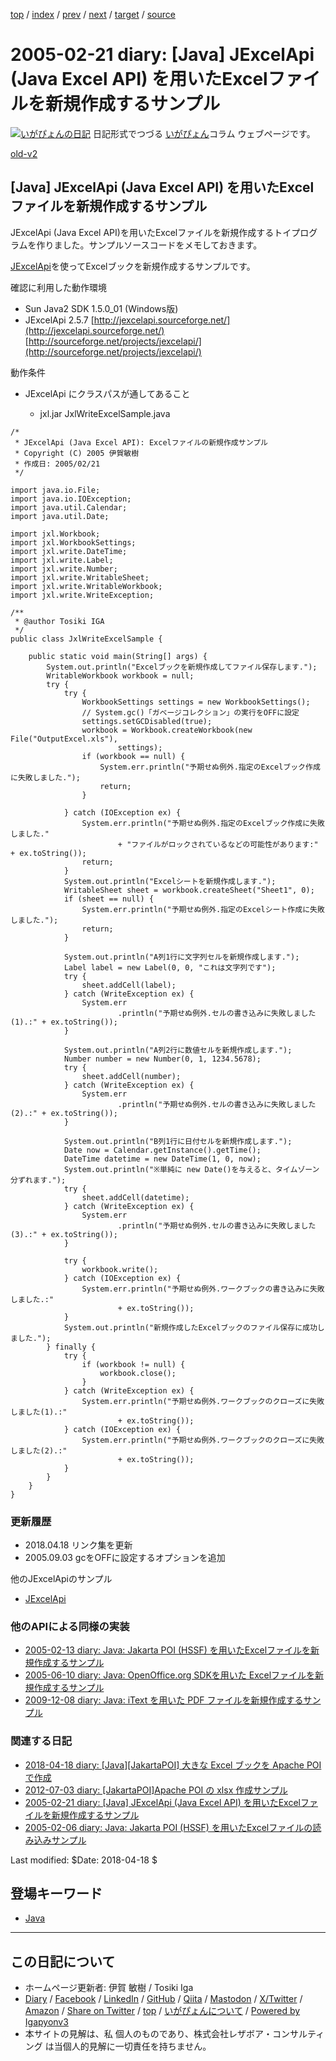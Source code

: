 [top](../index.html) 
 / [index](index.html) 
 / [prev](ig050220.html) 
 / [next](ig050222.html) 
 / [target](https://www.igapyon.jp/igapyon/diary/2005/ig050221.html) 
 / [source](https://github.com/igapyon/diary/blob/master/2005/ig050221.src.md) 

2005-02-21 diary: [Java] JExcelApi (Java Excel API) を用いたExcelファイルを新規作成するサンプル
=====================================================================================================
[![いがぴょんの日記](https://www.igapyon.jp/igapyon/diary/images/iga202308_64.jpg "いがぴょん")](https://www.igapyon.jp/igapyon/diary/memo/memoigapyon.html) 日記形式でつづる [いがぴょん](https://www.igapyon.jp/igapyon/diary/memo/memoigapyon.html)コラム ウェブページです。

[old-v2](ig050221-orig.html)

## [Java] JExcelApi (Java Excel API) を用いたExcelファイルを新規作成するサンプル

JExcelApi (Java Excel API)を用いたExcelファイルを新規作成するトイプログラムを作りました。サンプルソースコードをメモしておきます。

[JExcelApi](https://www.igapyon.jp/igapyon/diary/keyword/jexcelapi.html)を使ってExcelブックを新規作成するサンプルです。

確認に利用した動作環境

* Sun Java2 SDK 1.5.0_01 (Windows版)
* JExcelApi 2.5.7
  [http://jexcelapi.sourceforge.net/](http://jexcelapi.sourceforge.net/)
  [http://sourceforge.net/projects/jexcelapi/](http://sourceforge.net/projects/jexcelapi/)

動作条件

* JExcelApi にクラスパスが通してあること
  
  * jxl.jar
JxlWriteExcelSample.java

      
```
/*
 * JExcelApi (Java Excel API): Excelファイルの新規作成サンプル
 * Copyright (C) 2005 伊賀敏樹
 * 作成日: 2005/02/21
 */

import java.io.File;
import java.io.IOException;
import java.util.Calendar;
import java.util.Date;

import jxl.Workbook;
import jxl.WorkbookSettings;
import jxl.write.DateTime;
import jxl.write.Label;
import jxl.write.Number;
import jxl.write.WritableSheet;
import jxl.write.WritableWorkbook;
import jxl.write.WriteException;

/**
 * @author Tosiki IGA
 */
public class JxlWriteExcelSample {

    public static void main(String[] args) {
        System.out.println("Excelブックを新規作成してファイル保存します.");
        WritableWorkbook workbook = null;
        try {
            try {
                WorkbookSettings settings = new WorkbookSettings();
                // System.gc()「ガベージコレクション」の実行をOFFに設定
                settings.setGCDisabled(true);
                workbook = Workbook.createWorkbook(new File("OutputExcel.xls"),
                        settings);
                if (workbook == null) {
                    System.err.println("予期せぬ例外.指定のExcelブック作成に失敗しました.");
                    return;
                }

            } catch (IOException ex) {
                System.err.println("予期せぬ例外.指定のExcelブック作成に失敗しました."
                        + "ファイルがロックされているなどの可能性があります:" + ex.toString());
                return;
            }
            System.out.println("Excelシートを新規作成します.");
            WritableSheet sheet = workbook.createSheet("Sheet1", 0);
            if (sheet == null) {
                System.err.println("予期せぬ例外.指定のExcelシート作成に失敗しました.");
                return;
            }

            System.out.println("A列1行に文字列セルを新規作成します.");
            Label label = new Label(0, 0, "これは文字列です");
            try {
                sheet.addCell(label);
            } catch (WriteException ex) {
                System.err
                        .println("予期せぬ例外.セルの書き込みに失敗しました(1).:" + ex.toString());
            }

            System.out.println("A列2行に数値セルを新規作成します.");
            Number number = new Number(0, 1, 1234.5678);
            try {
                sheet.addCell(number);
            } catch (WriteException ex) {
                System.err
                        .println("予期せぬ例外.セルの書き込みに失敗しました(2).:" + ex.toString());
            }

            System.out.println("B列1行に日付セルを新規作成します.");
            Date now = Calendar.getInstance().getTime();
            DateTime datetime = new DateTime(1, 0, now);
            System.out.println("※単純に new Date()を与えると、タイムゾーン分ずれます.");
            try {
                sheet.addCell(datetime);
            } catch (WriteException ex) {
                System.err
                        .println("予期せぬ例外.セルの書き込みに失敗しました(3).:" + ex.toString());
            }

            try {
                workbook.write();
            } catch (IOException ex) {
                System.err.println("予期せぬ例外.ワークブックの書き込みに失敗しました.:"
                        + ex.toString());
            }
            System.out.println("新規作成したExcelブックのファイル保存に成功しました.");
        } finally {
            try {
                if (workbook != null) {
                    workbook.close();
                }
            } catch (WriteException ex) {
                System.err.println("予期せぬ例外.ワークブックのクローズに失敗しました(1).:"
                        + ex.toString());
            } catch (IOException ex) {
                System.err.println("予期せぬ例外.ワークブックのクローズに失敗しました(2).:"
                        + ex.toString());
            }
        }
    }
}
```

### 更新履歴

* 2018.04.18 リンク集を更新
* 2005.09.03 gcをOFFに設定するオプションを追加

他のJExcelApiのサンプル

* [JExcelApi](https://www.igapyon.jp/igapyon/diary/keyword/jexcelapi.html)

### 他のAPIによる同様の実装

* [2005-02-13 diary: Java: Jakarta POI (HSSF) を用いたExcelファイルを新規作成するサンプル](https://www.igapyon.jp/igapyon/diary/2005/ig050213.html)
* [2005-06-10 diary: Java: OpenOffice.org SDKを用いた Excelファイルを新規作成するサンプル](https://www.igapyon.jp/igapyon/diary/2005/ig050610.html)
* [2009-12-08 diary: Java: iText を用いた PDF ファイルを新規作成するサンプル](https://www.igapyon.jp/igapyon/diary/2009/ig091208.html)

### 関連する日記

* [2018-04-18 diary: [Java][JakartaPOI] 大きな Excel ブックを Apache POI で作成](https://www.igapyon.jp/igapyon/diary/2018/ig180418.html)
* [2012-07-03 diary: [JakartaPOI]Apache POI の xlsx 作成サンプル](https://www.igapyon.jp/igapyon/diary/2012/ig120703.html)
* [2005-02-21 diary: [Java] JExcelApi (Java Excel API) を用いたExcelファイルを新規作成するサンプル](https://www.igapyon.jp/igapyon/diary/2005/ig050221.html)
* [2005-02-06 diary: Java: Jakarta POI (HSSF) を用いたExcelファイルの読み込みサンプル](https://www.igapyon.jp/igapyon/diary/2005/ig050206.html)

Last modified: $Date: 2018-04-18 $

## 登場キーワード

* [Java](../keyword/java.html)

----------------------------------------------------------------------------------------------------

## この日記について

* ホームページ更新者: 伊賀 敏樹 / Tosiki Iga
* [Diary](https://www.igapyon.jp/igapyon/diary/) / [Facebook](https://www.facebook.com/igapyon) / [LinkedIn](https://www.linkedin.com/in/toshikiiga) / [GitHub](https://github.com/igapyon) / [Qiita](https://qiita.com/igapyon) / [Mastodon](https://social.vivaldi.net/@igapyon) / [X/Twitter](https://twitter.com/ToshikiIga) / [Amazon](https://www.amazon.co.jp/%E4%BC%8A%E8%B3%80-%E6%95%8F%E6%A8%B9/e/B004LTQWCQ) / 
[Share on Twitter](https://twitter.com/intent/tweet?hashtags=igapyon%2Cdiary%2C%E3%81%84%E3%81%8C%E3%81%B4%E3%82%87%E3%82%93%2CJava&text=%5BJava%5D+JExcelApi+%28Java+Excel+API%29+%E3%82%92%E7%94%A8%E3%81%84%E3%81%9FExcel%E3%83%95%E3%82%A1%E3%82%A4%E3%83%AB%E3%82%92%E6%96%B0%E8%A6%8F%E4%BD%9C%E6%88%90%E3%81%99%E3%82%8B%E3%82%B5%E3%83%B3%E3%83%97%E3%83%AB&url=https%3A%2F%2Fwww.igapyon.jp%2Figapyon%2Fdiary%2F2005%2Fig050221.html) / [top](../index.html) / [いがぴょんについて](https://www.igapyon.jp/igapyon/diary/memo/memoigapyon.html) / [Powered by Igapyonv3](https://github.com/igapyon/igapyonv3)
* 本サイトの見解は、私 個人のものであり、株式会社レザボア・コンサルティング は当個人的見解に一切責任を持ちません。 
